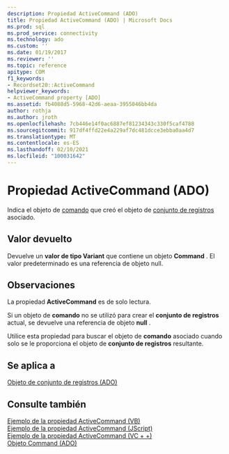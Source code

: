 ```yaml
---
description: Propiedad ActiveCommand (ADO)
title: Propiedad ActiveCommand (ADO) | Microsoft Docs
ms.prod: sql
ms.prod_service: connectivity
ms.technology: ado
ms.custom: ''
ms.date: 01/19/2017
ms.reviewer: ''
ms.topic: reference
apitype: COM
f1_keywords:
- Recordset20::ActiveCommand
helpviewer_keywords:
- ActiveCommand property [ADO]
ms.assetid: fb4088d5-5968-42d6-aeaa-3955046bb4da
author: rothja
ms.author: jroth
ms.openlocfilehash: 7cb446e14f0ac6887ef81234343c330f5caf4788
ms.sourcegitcommit: 917df4ffd22e4a229af7dc481dcce3ebba0aa4d7
ms.translationtype: MT
ms.contentlocale: es-ES
ms.lasthandoff: 02/10/2021
ms.locfileid: "100031642"
---
```

# <a name="activecommand-property-ado"></a>Propiedad ActiveCommand (ADO)
Indica el objeto de [comando](./command-object-ado.md) que creó el objeto de [conjunto de registros](./recordset-object-ado.md) asociado.  
  
## <a name="return-value"></a>Valor devuelto  
 Devuelve un **valor de tipo Variant** que contiene un objeto **Command** . El valor predeterminado es una referencia de objeto null.  
  
## <a name="remarks"></a>Observaciones  
 La propiedad **ActiveCommand** es de solo lectura.  
  
 Si un objeto de **comando** no se utilizó para crear el **conjunto de registros** actual, se devuelve una referencia de objeto **null** .  
  
 Utilice esta propiedad para buscar el objeto de **comando** asociado cuando solo se le proporciona el objeto de **conjunto de registros** resultante.  
  
## <a name="applies-to"></a>Se aplica a  
 [Objeto de conjunto de registros (ADO)](./recordset-object-ado.md)  
  
## <a name="see-also"></a>Consulte también  
 [Ejemplo de la propiedad ActiveCommand (VB)](./activecommand-property-example-vb.md)   
 [Ejemplo de la propiedad ActiveCommand (JScript)](./activecommand-property-example-jscript.md)   
 [Ejemplo de la propiedad ActiveCommand (VC + +)](./activecommand-property-example-vc.md)   
 [Objeto Command (ADO)](./command-object-ado.md)